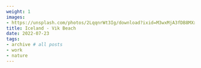 ```yaml
---
weight: 1
images:
- https://unsplash.com/photos/2LqqnrWt3Ig/download?ixid=M3wxMjA3fDB8MXxhbGx8MTd8fHx8fHwyfHwxNzAwMDc4Njk5fA&force=true
title: Iceland - Vik Beach 
date: 2022-07-23
tags:
- archive # all posts
- work
- nature
---
```

